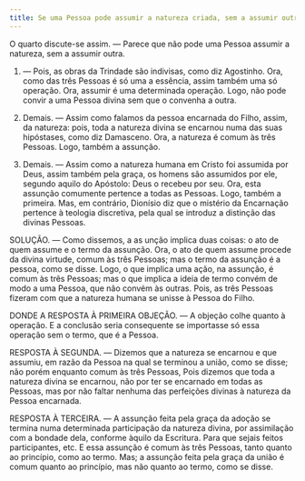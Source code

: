 ```yaml
---
title: Se uma Pessoa pode assumir a natureza criada, sem a assumir outra
---
```


O quarto discute-se assim. — Parece que não pode uma Pessoa assumir a natureza, sem a assumir outra.  

1. — Pois, as obras da Trindade são indivisas, como diz Agostinho. Ora, como das três Pessoas é só uma a essência, assim também uma só operação. Ora, assumir é uma determinada operação. Logo, não pode convir a uma Pessoa divina sem que o convenha a outra.  

2. Demais. — Assim como falamos da pessoa encarnada do Filho, assim, da natureza: pois, toda a natureza divina se encarnou numa das suas hipóstases, como diz Damasceno. Ora, a natureza é comum às três Pessoas. Logo, também a assunção.  

3. Demais. — Assim como a natureza humana em Cristo foi assumida por Deus, assim também pela graça, os homens são assumidos por ele, segundo aquilo do Apóstolo: Deus o recebeu por seu. Ora, esta assunção comumente pertence a todas as Pessoas. Logo, também a primeira.  Mas, em contrário, Dionísio diz que o mistério da Encarnação pertence à teologia discretiva, pela qual se introduz a distinção das divinas Pessoas.  

SOLUÇÃO. — Como dissemos, a as unção implica duas coisas: o ato de quem assume e o termo da assunção. Ora, o ato de quem assume procede da divina virtude, comum às três Pessoas; mas o termo da assunção é a pessoa, como se disse. Logo, o que implica uma ação, na assunção, é comum às três Pessoas; mas o que implica a ideia de termo convém de modo a uma Pessoa, que não convém às outras. Pois, as três Pessoas fizeram com que a natureza humana se unisse à Pessoa do Filho.  

DONDE A RESPOSTA À PRIMEIRA OBJEÇÃO. — A objeção colhe quanto à operação. E a conclusão seria consequente se importasse só essa operação sem o termo, que é a Pessoa.  

RESPOSTA À SEGUNDA. — Dizemos que a natureza se encarnou e que assumiu, em razão da Pessoa na qual se terminou a união, como se disse; não porém enquanto comum às três Pessoas, Pois dizemos que toda a natureza divina se encarnou, não por ter se encarnado em todas as Pessoas, mas por não faltar nenhuma das perfeições divinas à natureza da Pessoa encarnada.  

RESPOSTA À TERCEIRA. — A assunção feita pela graça da adoção se termina numa determinada participação da natureza divina, por assimilação com a bondade dela, conforme àquilo da Escritura. Para que sejais feitos participantes, etc. E essa assunção é comum às três Pessoas, tanto quanto ao princípio, como ao termo. Mas; a assunção feita pela graça da união é comum quanto ao princípio, mas não quanto ao termo, como se disse.